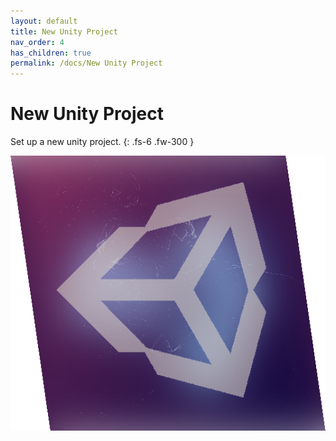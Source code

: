 ```yaml
---
layout: default
title: New Unity Project
nav_order: 4
has_children: true
permalink: /docs/New Unity Project
---
```


# New Unity Project

Set up a new unity project.
{: .fs-6 .fw-300 }

![unity](/assets/images/unity.png)

